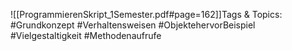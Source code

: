 
![[ProgrammierenSkript_1Semester.pdf#page=162]]Tags & Topics:
   #Grundkonzept
   #Verhaltensweisen
   #ObjektehervorBeispiel
   #Vielgestaltigkeit
   #Methodenaufrufe
